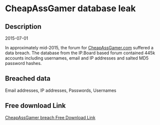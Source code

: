 # CheapAssGamer database leak

## Description

2015-07-01

In approximately mid-2015, the forum for <a href="https://www.cheapassgamer.com" target="_blank" rel="noopener">CheapAssGamer.com</a> suffered a data breach. The database from the IP.Board based forum contained 445k accounts including usernames, email and IP addresses and salted MD5 password hashes.

## Breached data

Email addresses, IP addresses, Passwords, Usernames

## Free download Link

[CheapAssGamer breach Free Download Link](https://link-to.net/1229997/980.6859888775048/dynamic/?r=aHR0cHM6Ly93d3cubWVkaWFmaXJlLmNvbS92aWV3L1ZpOGhheDltTWtXck5PZC9jaGVhcGFzc2dhbWVyLmNvbS9maWxl)